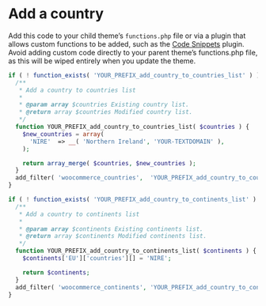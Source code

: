 # Add a country

Add this code to your child theme’s `functions.php` file or via a plugin that allows custom functions to be added, such as the [Code Snippets](https://wordpress.org/plugins/code-snippets/) plugin. Avoid adding custom code directly to your parent theme’s functions.php file, as this will be wiped entirely when you update the theme.

```php
if ( ! function_exists( 'YOUR_PREFIX_add_country_to_countries_list' ) ) {
  /**
   * Add a country to countries list
   *
   * @param array $countries Existing country list.
   * @return array $countries Modified country list.
   */
  function YOUR_PREFIX_add_country_to_countries_list( $countries ) {
    $new_countries = array(
      'NIRE'  => __( 'Northern Ireland', 'YOUR-TEXTDOMAIN' ),
    );

    return array_merge( $countries, $new_countries );
  }
  add_filter( 'woocommerce_countries',  'YOUR_PREFIX_add_country_to_countries_list' );
}

if ( ! function_exists( 'YOUR_PREFIX_add_country_to_continents_list' ) ) {
  /**
   * Add a country to continents list
   *
   * @param array $continents Existing continents list.
   * @return array $continents Modified continents list.
   */
  function YOUR_PREFIX_add_country_to_continents_list( $continents ) {
    $continents['EU']['countries'][] = 'NIRE';

    return $continents;
  }
  add_filter( 'woocommerce_continents', 'YOUR_PREFIX_add_country_to_continents_list' );
}
```
